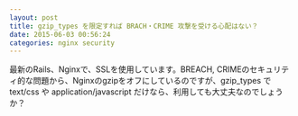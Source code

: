 ```yaml
---
layout: post
title: gzip_types を限定すれば BRACH・CRIME 攻撃を受ける心配はない？
date: 2015-06-03 00:56:24
categories: nginx security
---
```

<!-- {% raw %} -->
<p>最新のRails、Nginxで、SSLを使用しています。BREACH, CRIMEのセキュリティ的な問題から、Nginxのgzipをオフにしているのですが、gzip_types で text/css や application/javascript だけなら、利用しても大丈夫なのでしょうか？</p>
<!-- {% endraw %} -->
